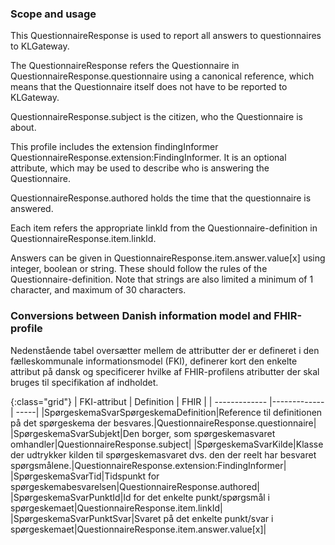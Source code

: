 ### Scope and usage
This QuestionnaireResponse is used to report all answers to questionnaires to KLGateway.

The QuestionnaireResponse refers the Questionnaire in QuestionnaireResponse.questionnaire using a canonical reference, which means that the Questionnaire itself does not have to be reported to KLGateway.

QuestionnaireResponse.subject is the citizen, who the Questionnaire is about.

This profile includes the extension findingInformer QuestionnaireResponse.extension:FindingInformer. It is an optional attribute, which may be used to describe who is answering the Questionnaire.

QuestionnaireResponse.authored holds the time that the questionnaire is answered.

Each item refers the appropriate linkId from the Questionnaire-definition in QuestionnaireResponse.item.linkId.

Answers can be given in QuestionnaireResponse.item.answer.value[x] using integer, boolean or string. These should follow the rules of the Questionnaire-definition. Note that strings are also limited a minimum of 1 character, and maximum of 30 characters.

### Conversions between Danish information model and FHIR-profile

Nedenstående tabel oversætter mellem de attributter der er defineret i den fælleskommunale informationsmodel (FKI), definerer kort den enkelte attribut på dansk og specificerer hvilke af FHIR-profilens atributter der skal bruges til specifikation af indholdet. 

{:class="grid"}
|   FKI-attribut      | Definition        | FHIR  |
| ------------- |-------------| -----|
|SpørgeskemaSvarSpørgeskemaDefinition|Reference til definitionen på det spørgeskema der besvares.|QuestionnaireResponse.questionnaire|
|SpørgeskemaSvarSubjekt|Den borger, som spørgeskemasvaret omhandler|QuestionnaireResponse.subject|
|SpørgeskemaSvarKilde|Klasse der udtrykker kilden til spørgeskemasvaret dvs. den der reelt har besvaret spørgsmålene.|QuestionnaireResponse.extension:FindingInformer|
|SpørgeskemaSvarTid|Tidspunkt for spørgeskemabesvarelsen|QuestionnaireResponse.authored|
|SpørgeskemaSvarPunktId|Id for det enkelte punkt/spørgsmål i spørgeskemaet|QuestionnaireResponse.item.linkId|
|SpørgeskemaSvarPunktSvar|Svaret på det enkelte punkt/svar i spørgeskemaet|QuestionnaireResponse.item.answer.value[x]|